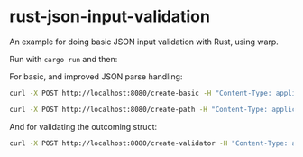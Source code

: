 # rust-json-input-validation

An example for doing basic JSON input validation with Rust, using warp.

Run with `cargo run` and then:


For basic, and improved JSON parse handling:

```bash
curl -X POST http://localhost:8080/create-basic -H "Content-Type: application/json" -d '{ "email": 1, "address": { "street": "indiranagar", "street_no": 1 }, "pets": [{ "name": "ludo" }] }'

curl -X POST http://localhost:8080/create-path -H "Content-Type: application/json" -d '{ "email": 1, "address": { "street": "indiranagar", "street_no": 1 }, "pets": [{ "name": "ludo" }] }'
```

And for validating the outcoming struct:

```bash
curl -X POST http://localhost:8080/create-validator -H "Content-Type: application/json" -d '{ "email": "abcd@example.com", "address": { "street": "indiranagar", "street_no": 1 }, "pets": [{ "name": "" }] }'
```
